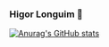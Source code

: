 ### Higor Longuim 👋

[![Anurag's GitHub stats](https://github-readme-stats.vercel.app/api?username=HigorLonguim)](https://github.com/HigorLonguim/github-readme-stats)
